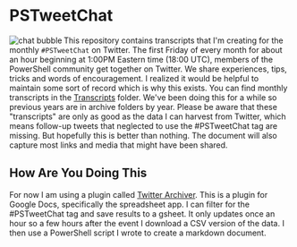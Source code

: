 # PSTweetChat

<img src=assets/talkbubble.png align='left' alt='chat bubble'> This repository contains transcripts that I'm creating for the monthly `#PSTweetChat` on Twitter. The first Friday of every month for about an hour beginning at 1:00PM Eastern time (18:00 UTC), members of the PowerShell community get together on Twitter. We share experiences, tips, tricks and words of encouragement. I realized it would be helpful to maintain some sort of record which is why this exists. You can find monthly transcripts in the [Transcripts](./transcripts) folder. We've been doing this for a while so previous years are in archive folders by year. Please be aware that these "transcripts" are only as good as the data I can harvest from Twitter, which means follow-up tweets that neglected to use the #PSTweetChat tag are missing. But hopefully this is better than nothing. The document will also capture most links and media that might have been shared.

## How Are You Doing This

For now I am using a plugin called [Twitter Archiver](https://www.labnol.org/internet/save-twitter-hashtag-tweets/6505). This is a plugin for Google Docs, specifically the spreadsheet app. I can filter for the #PSTweetChat tag and save results to a gsheet. It only updates once an hour so a few hours after the event I download a CSV version of the data. I then use a PowerShell script I wrote to create a markdown document.
